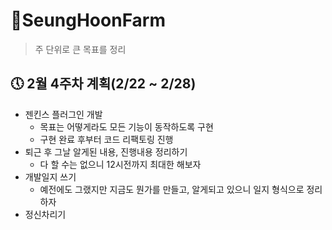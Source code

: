 # 🌱SeungHoonFarm
> 주 단위로 큰 목표를 정리


## 🕔 2월 4주차 계획(2/22 ~ 2/28)

* 젠킨스 플러그인 개발
  * 목표는 어떻게라도 모든 기능이 동작하도록 구현
  * 구현 완료 후부터 코드 리팩토링 진행
* 퇴근 후 그날 알게된 내용, 진행내용 정리하기
  * 다 할 수는 없으니 12시전까지 최대한 해보자
* 개발일지 쓰기
  * 예전에도 그랬지만 지금도 뭔가를 만들고, 알게되고 있으니 일지 형식으로 정리하자
* 정신차리기 

